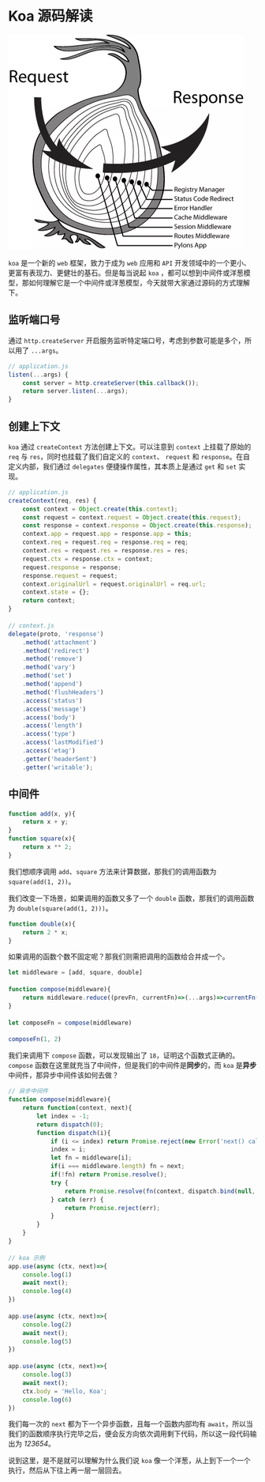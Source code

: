 # Koa 源码解读

![img](../../img/20190805/koa.png)

`koa` 是一个新的 `web` 框架，致力于成为 `web` 应用和 `API` 开发领域中的一个更小、更富有表现力、更健壮的基石。但是每当说起 `koa` ，都可以想到中间件或洋葱模型，那如何理解它是一个中间件或洋葱模型，今天就带大家通过源码的方式理解下。

## 监听端口号

通过 `http.createServer` 开启服务监听特定端口号，考虑到参数可能是多个，所以用了 `...args`。

```js
// application.js
listen(...args) {
    const server = http.createServer(this.callback());
    return server.listen(...args);
}
```

## 创建上下文

`koa` 通过 `createContext` 方法创建上下文。可以注意到 `context` 上挂载了原始的 `req` 与 `res`，同时也挂载了我们自定义的 `context`、 `request` 和 `response`。在自定义内部，我们通过 `delegates` 便捷操作属性，其本质上是通过 `get` 和 `set` 实现。

```js
// application.js
createContext(req, res) {
    const context = Object.create(this.context);
    const request = context.request = Object.create(this.request);
    const response = context.response = Object.create(this.response);
    context.app = request.app = response.app = this;
    context.req = request.req = response.req = req;
    context.res = request.res = response.res = res;
    request.ctx = response.ctx = context;
    request.response = response;
    response.request = request;
    context.originalUrl = request.originalUrl = req.url;
    context.state = {};
    return context;
}

// context.js
delegate(proto, 'response')
    .method('attachment')
    .method('redirect')
    .method('remove')
    .method('vary')
    .method('set')
    .method('append')
    .method('flushHeaders')
    .access('status')
    .access('message')
    .access('body')
    .access('length')
    .access('type')
    .access('lastModified')
    .access('etag')
    .getter('headerSent')
    .getter('writable');
```

## 中间件

```js
function add(x, y){
    return x + y;
}
function square(x){
    return x ** 2;
}
```

我们想顺序调用 `add`、`square` 方法来计算数据，那我们的调用函数为 `square(add(1, 2))`。

我们改变一下场景，如果调用的函数又多了一个 `double` 函数，那我们的调用函数为 `double(square(add(1, 2)))`。

```js
function double(x){
    return 2 * x;
}
```

如果调用的函数个数不固定呢？那我们则需把调用的函数给合并成一个。

```js
let middleware = [add, square, double]

function compose(middleware){
    return middleware.reduce((prevFn, currentFn)=>(...args)=>currentFn(prevFn(...args)))
}

let composeFn = compose(middleware)

composeFn(1, 2)

```

我们来调用下 `compose` 函数，可以发现输出了 `18`，证明这个函数式正确的。`compose` 函数在这里就充当了中间件，但是我们的中间件是**同步**的，而 `koa` 是**异步**中间件，那异步中间件该如何去做？

```js
// 异步中间件
function compose(middleware){
    return function(context, next){
        let index = -1;
        return dispatch(0);
        function dispatch(i){
            if (i <= index) return Promise.reject(new Error('next() called multiple times'))
            index = i;
            let fn = middleware[i];
            if(i === middleware.length) fn = next;
            if(!fn) return Promise.resolve();
            try {
                return Promise.resolve(fn(context, dispatch.bind(null, i + 1)));
            } catch (err) {
                return Promise.reject(err);
            }
        }
    }
}

// koa 示例
app.use(async (ctx, next)=>{
    console.log(1)
    await next();
    console.log(4)
})

app.use(async (ctx, next)=>{
    console.log(2)
    await next();
    console.log(5)
})

app.use(async (ctx, next)=>{
    console.log(3)
    await next();
    ctx.body = 'Hello, Koa';
    console.log(6)
})
```

我们每一次的 `next` 都为下一个异步函数，且每一个函数内部均有 `await`，所以当我们的函数顺序执行完毕之后，便会反方向依次调用剩下代码，所以这一段代码输出为 *123654*。

说到这里，是不是就可以理解为什么我们说 `koa` 像一个洋葱，从上到下一个一个执行，然后从下往上再一层一层回去。
